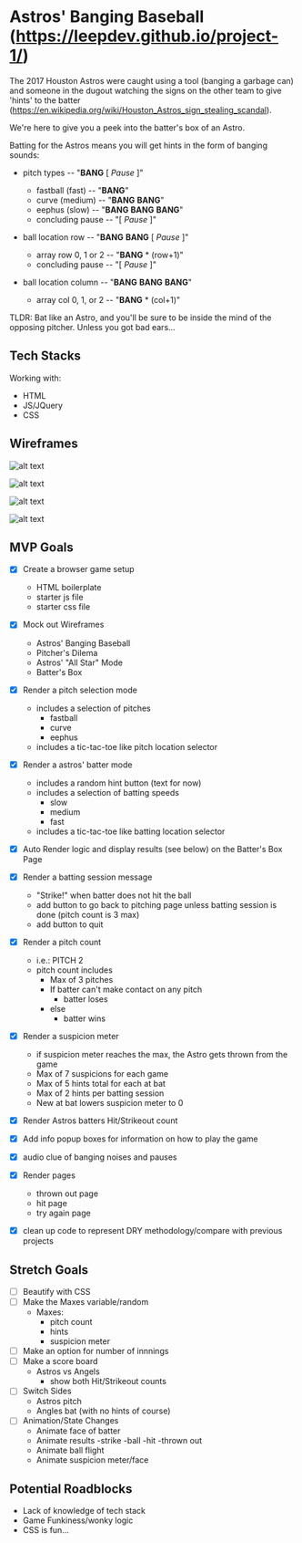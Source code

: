 # Astros' Banging Baseball (https://leepdev.github.io/project-1/)

The 2017 Houston Astros were caught using a tool (banging a garbage can) and someone in the dugout watching the signs on the other team to give 'hints' to the batter (https://en.wikipedia.org/wiki/Houston_Astros_sign_stealing_scandal).

We're here to give you a peek into the batter's box of an Astro.

Batting for the Astros means you will get hints in the form of banging sounds:
- pitch types -- "**BANG** [ _Pause_ ]"
    - fastball (fast) -- "**BANG**"
    - curve (medium) -- "**BANG** **BANG**"
    - eephus (slow) -- "**BANG** **BANG** **BANG**"
    - concluding pause -- "[ _Pause_ ]"
    
- ball location row -- "**BANG** **BANG** [ _Pause_ ]"
    - array row 0, 1 or 2 -- "**BANG** * (row+1)"
    - concluding pause -- "[ _Pause_ ]"
- ball location column -- "**BANG** **BANG** **BANG**"
    - array col 0, 1, or 2 -- "**BANG** * (col+1)"

TLDR: Bat like an Astro, and you'll be sure to be inside the mind of the opposing pitcher. Unless you got bad ears...

## Tech Stacks
Working with:
- HTML
- JS/JQuery
- CSS

## Wireframes
![alt text](https://drive.google.com/uc?export=view&id=1OxWHNFeMNl161FzczME-c7YL8TQHiSfN)

![alt text](https://drive.google.com/uc?export=view&id=1WFvXNWHznK7thq67muDBm8p_FJtIjfjU)

![alt text](https://drive.google.com/uc?export=view&id=1srM7AZ7XiPPxUq-q4wnqlRhjTyhRrmsp)

![alt text](https://drive.google.com/uc?export=view&id=1AioqRV24DC-nl0hK0nsWV-2f3P6fVjA8)

## MVP Goals
- [X] Create a browser game setup
    - HTML boilerplate
    - starter js file
    - starter css file
- [X] Mock out Wireframes
    - Astros' Banging Baseball
    - Pitcher's Dilema
    - Astros' "All Star" Mode
    - Batter's Box
- [X] Render a pitch selection mode
    - includes a selection of pitches
        - fastball
        - curve
        - eephus
    - includes a tic-tac-toe like pitch location selector
- [X] Render a astros' batter mode
    - includes a random hint button (text for now)
    - includes a selection of batting speeds
        - slow
        - medium
        - fast
    - includes a tic-tac-toe like batting location selector
- [X] Auto Render logic and display results (see below) on the Batter's Box Page
- [X] Render a batting session message
    - "Strike!" when batter does not hit the ball
    - add button to go back to pitching page unless batting session is done (pitch count is 3 max)
    - add button to quit
- [X] Render a pitch count
    - i.e.: PITCH 2
    - pitch count includes
        - Max of 3 pitches
        - If batter can't make contact on any pitch
            - batter loses
        - else
            - batter wins
- [X] Render a suspicion meter
    - if suspicion meter reaches the max, the Astro gets thrown from the game
    - Max of 7 suspicions for each game
    - Max of 5 hints total for each at bat
    - Max of 2 hints per batting session
    - New at bat lowers suspicion meter to 0
- [X] Render Astros batters Hit/Strikeout count
- [X] Add info popup boxes for information on how to play the game
- [X] audio clue of banging noises and pauses
- [X] Render pages
    - thrown out page
    - hit page
    - try again page
- [X] clean up code to represent DRY methodology/compare with previous projects


## Stretch Goals
- [ ] Beautify with CSS
- [ ] Make the Maxes variable/random
    - Maxes:
        - pitch count
        - hints
        - suspicion meter
- [ ] Make an option for number of innnings
- [ ] Make a score board
    - Astros vs Angels
        - show both Hit/Strikeout counts
- [ ] Switch Sides
    - Astros pitch
    - Angles bat (with no hints of course)
- [ ] Animation/State Changes
    - Animate face of batter
    - Animate results
        -strike
        -ball
        -hit
        -thrown out
    - Animate ball flight
    - Animate suspicion meter/face

## Potential Roadblocks
- Lack of knowledge of tech stack
- Game Funkiness/wonky logic
- CSS is fun...